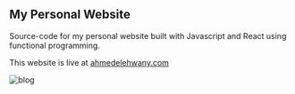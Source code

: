 ## My Personal Website
Source-code for my personal website built with Javascript and React using functional programming.

This website is live at [ahmedelehwany.com](https://ahmedelehwany.com)


![blog](https://imgur.com/gallery/NHnPtYU)
